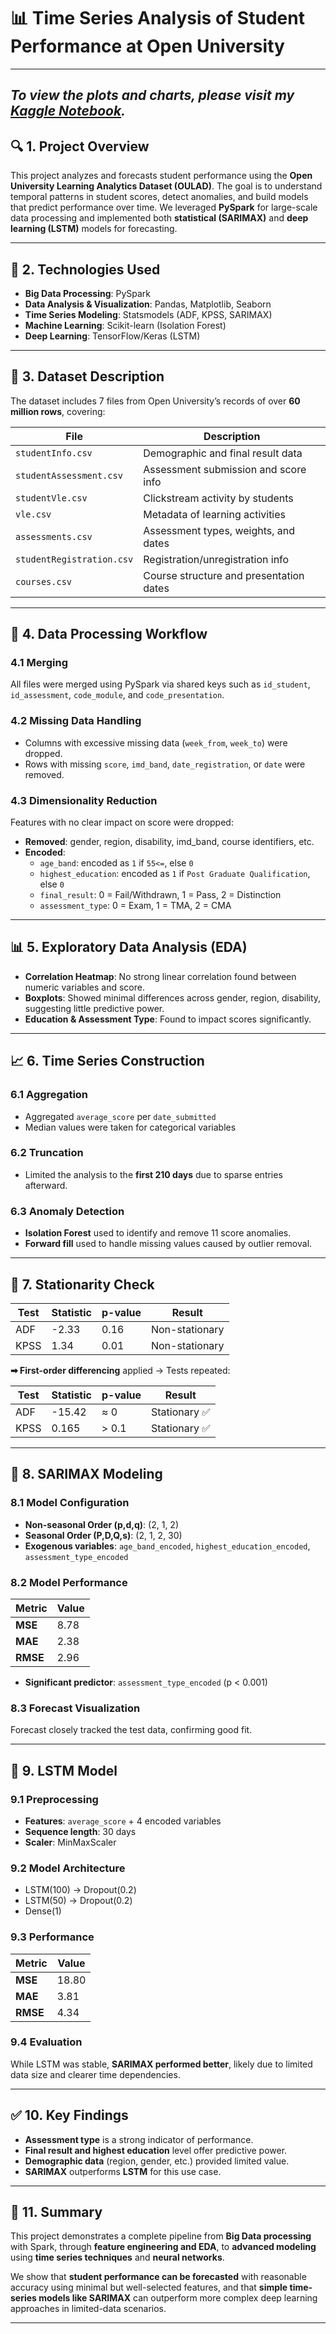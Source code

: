 # 📊 **Time Series Analysis of Student Performance at Open University**

---
_To view the plots and charts, please visit my [Kaggle Notebook](Link)._
---
## 🔍 1. **Project Overview**

This project analyzes and forecasts student performance using the **Open University Learning Analytics Dataset (OULAD)**. The goal is to understand temporal patterns in student scores, detect anomalies, and build models that predict performance over time. We leveraged **PySpark** for large-scale data processing and implemented both **statistical (SARIMAX)** and **deep learning (LSTM)** models for forecasting.

---

## 🧰 2. **Technologies Used**

- **Big Data Processing**: PySpark  
- **Data Analysis & Visualization**: Pandas, Matplotlib, Seaborn  
- **Time Series Modeling**: Statsmodels (ADF, KPSS, SARIMAX)  
- **Machine Learning**: Scikit-learn (Isolation Forest)  
- **Deep Learning**: TensorFlow/Keras (LSTM)  

---

## 📂 3. **Dataset Description**

The dataset includes 7 files from Open University’s records of over **60 million rows**, covering:

| File                  | Description                                      |
|-----------------------|--------------------------------------------------|
| `studentInfo.csv`     | Demographic and final result data                |
| `studentAssessment.csv` | Assessment submission and score info            |
| `studentVle.csv`      | Clickstream activity by students                 |
| `vle.csv`             | Metadata of learning activities                  |
| `assessments.csv`     | Assessment types, weights, and dates             |
| `studentRegistration.csv` | Registration/unregistration info             |
| `courses.csv`         | Course structure and presentation dates          |

---

## 🧹 4. **Data Processing Workflow**

### 4.1 Merging
All files were merged using PySpark via shared keys such as `id_student`, `id_assessment`, `code_module`, and `code_presentation`.

### 4.2 Missing Data Handling
- Columns with excessive missing data (`week_from`, `week_to`) were dropped.
- Rows with missing `score`, `imd_band`, `date_registration`, or `date` were removed.

### 4.3 Dimensionality Reduction
Features with no clear impact on score were dropped:
- **Removed**: gender, region, disability, imd_band, course identifiers, etc.
- **Encoded**:
  - `age_band`: encoded as `1` if `55<=`, else `0`
  - `highest_education`: encoded as `1` if `Post Graduate Qualification`, else `0`
  - `final_result`: 0 = Fail/Withdrawn, 1 = Pass, 2 = Distinction
  - `assessment_type`: 0 = Exam, 1 = TMA, 2 = CMA

---

## 📊 5. **Exploratory Data Analysis (EDA)**

- **Correlation Heatmap**: No strong linear correlation found between numeric variables and score.
- **Boxplots**: Showed minimal differences across gender, region, disability, suggesting little predictive power.
- **Education & Assessment Type**: Found to impact scores significantly.

---

## 📈 6. **Time Series Construction**

### 6.1 Aggregation
- Aggregated `average_score` per `date_submitted`
- Median values were taken for categorical variables

### 6.2 Truncation
- Limited the analysis to the **first 210 days** due to sparse entries afterward.

### 6.3 Anomaly Detection
- **Isolation Forest** used to identify and remove 11 score anomalies.
- **Forward fill** used to handle missing values caused by outlier removal.

---

## 🧪 7. **Stationarity Check**

| Test   | Statistic | p-value | Result               |
|--------|-----------|---------|----------------------|
| ADF    | -2.33     | 0.16    | Non-stationary       |
| KPSS   | 1.34      | 0.01    | Non-stationary       |

**➡ First-order differencing** applied → Tests repeated:

| Test   | Statistic | p-value | Result          |
|--------|-----------|---------|-----------------|
| ADF    | -15.42    | ≈ 0     | Stationary ✅    |
| KPSS   | 0.165     | > 0.1   | Stationary ✅    |

---

## 🔄 8. **SARIMAX Modeling**

### 8.1 Model Configuration
- **Non-seasonal Order (p,d,q)**: (2, 1, 2)
- **Seasonal Order (P,D,Q,s)**: (2, 1, 2, 30)
- **Exogenous variables**: `age_band_encoded`, `highest_education_encoded`, `assessment_type_encoded`

### 8.2 Model Performance
| Metric | Value   |
|--------|---------|
| **MSE**    | 8.78    |
| **MAE**    | 2.38    |
| **RMSE**   | 2.96    |

- **Significant predictor**: `assessment_type_encoded` (p < 0.001)

### 8.3 Forecast Visualization
Forecast closely tracked the test data, confirming good fit.

---

## 🤖 9. **LSTM Model**

### 9.1 Preprocessing
- **Features**: `average_score` + 4 encoded variables
- **Sequence length**: 30 days
- **Scaler**: MinMaxScaler

### 9.2 Model Architecture
- LSTM(100) → Dropout(0.2)
- LSTM(50) → Dropout(0.2)
- Dense(1)

### 9.3 Performance
| Metric | Value   |
|--------|---------|
| **MSE**    | 18.80   |
| **MAE**    | 3.81    |
| **RMSE**   | 4.34    |

### 9.4 Evaluation
While LSTM was stable, **SARIMAX performed better**, likely due to limited data size and clearer time dependencies.

---

## ✅ 10. **Key Findings**

- **Assessment type** is a strong indicator of performance.
- **Final result and highest education** level offer predictive power.
- **Demographic data** (region, gender, etc.) provided limited value.
- **SARIMAX** outperforms **LSTM** for this use case.

---


## 📌 11. Summary

This project demonstrates a complete pipeline from **Big Data processing** with Spark, through **feature engineering and EDA**, to **advanced modeling** using **time series techniques** and **neural networks**.

We show that **student performance can be forecasted** with reasonable accuracy using minimal but well-selected features, and that **simple time-series models like SARIMAX** can outperform more complex deep learning approaches in limited-data scenarios.

---

